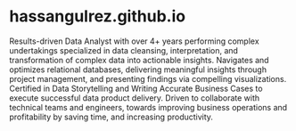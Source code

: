 # hassangulrez.github.io

Results-driven Data Analyst with over 4+ years performing complex undertakings specialized in data cleansing, interpretation, and transformation of complex data into actionable insights. Navigates and optimizes relational databases, delivering meaningful insights through project management, and presenting findings via compelling visualizations. Certified in Data Storytelling and Writing Accurate Business Cases to execute successful data product delivery. Driven to collaborate with technical teams and engineers, towards improving business operations and profitability by saving time, and increasing productivity.
